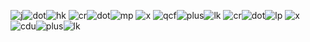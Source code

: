 [lp]: /home/dbellamy/Downloads/SFIcons//light_punch.png
[mp]: /home/dbellamy/Downloads/SFIcons/medium_punch.png
[hp]: /home/dbellamy/Downloads/SFIcons/heavy_punch.png

[lk]: /home/dbellamy/Downloads/SFIcons//light_kick.png
[mk]: /home/dbellamy/Downloads/SFIcons/medium_kick.png
[hk]: /home/dbellamy/Downloads/SFIcons/heavy_kick.png

[cr]: /home/dbellamy/Downloads/SFIcons/motion_crouch.png
[j]: /home/dbellamy/Downloads/SFIcons/motion_jump.png
[qcf]: /home/dbellamy/Downloads/SFIcons/motion_fb.png
[cdu]: /home/dbellamy/Downloads/SFIcons/motion_down_charge.png

[dot]: /home/dbellamy/Downloads/SFIcons/dot.png
[plus]: /home/dbellamy/Downloads/SFIcons/plus.png
[to]: /home/dbellamy/Downloads/SFIcons/right_arrow.png
[x]: /home/dbellamy/Downloads/SFIcons/cancel.png

![j]![dot]![hk] ![cr]![dot]![mp] ![x] ![qcf]![plus]![lk] ![cr]![dot]![lp] ![x] ![cdu]![plus]![lk]